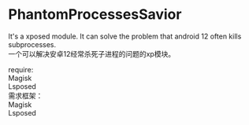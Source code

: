 # PhantomProcessesSavior
It's a xposed module. It can solve the problem that android 12 often kills subprocesses.  
一个可以解决安卓12经常杀死子进程的问题的xp模块。  

require:  
Magisk  
Lsposed  
需求框架：  
Magisk  
Lsposed  
